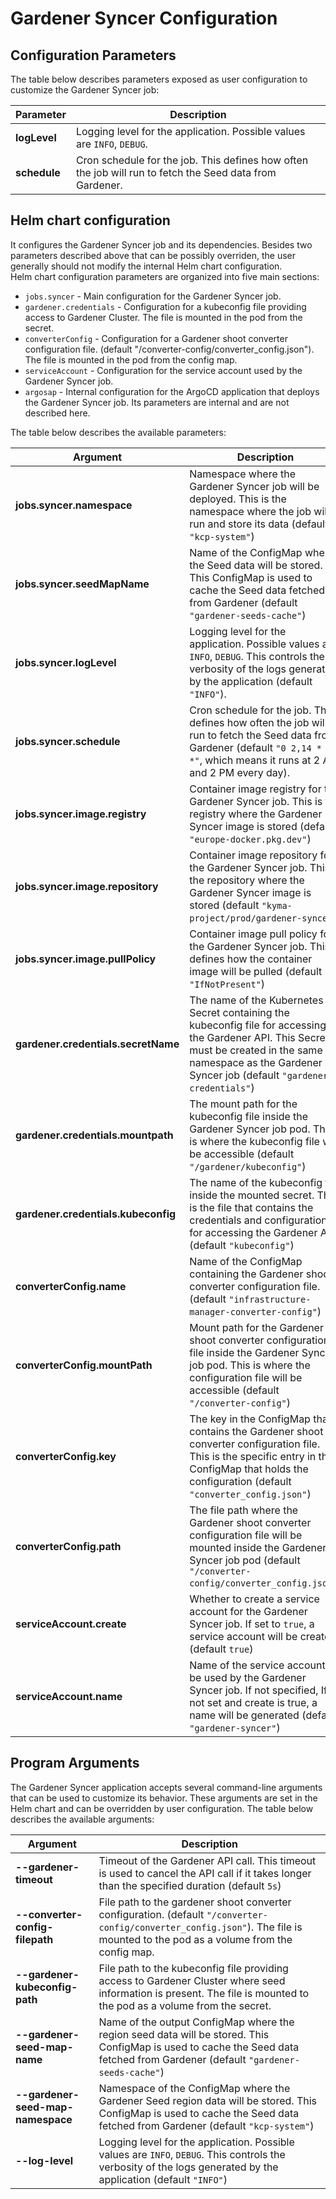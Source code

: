 # Gardener Syncer Configuration

## Configuration Parameters

The table below describes parameters exposed as user configuration to customize the Gardener Syncer job:

| Parameter    | Description                                                                                              |
|--------------|----------------------------------------------------------------------------------------------------------|
| **logLevel** | Logging level for the application. Possible values are `INFO`, `DEBUG`.                                  |
| **schedule** | Cron schedule for the job. This defines how often the job will run to fetch the Seed data from Gardener. |


## Helm chart configuration

It configures the Gardener Syncer job and its dependencies.
Besides two parameters described above that can be possibly overriden, the user generally should not modify the internal Helm chart configuration.  
Helm chart configuration parameters are organized into five main sections:

- `jobs.syncer` - Main configuration for the Gardener Syncer job.
- `gardener.credentials` - Configuration for a kubeconfig file providing access to Gardener Cluster. The file is mounted in the pod from the secret.
- `converterConfig` - Configuration for a Gardener shoot converter configuration file. (default "/converter-config/converter_config.json"). The file is mounted in the pod from the config map.
- `serviceAccount` - Configuration for the service account used by the Gardener Syncer job.
- `argosap` - Internal configuration for the ArgoCD application that deploys the Gardener Syncer job. Its parameters are internal and are not described here.

The table below describes the available parameters:

| Argument                            | Description                                                                                                                                                                                                      |
|-------------------------------------|------------------------------------------------------------------------------------------------------------------------------------------------------------------------------------------------------------------|
| **jobs.syncer.namespace**           | Namespace where the Gardener Syncer job will be deployed. This is the namespace where the job will run and store its data (default `"kcp-system"`)                                                               |
| **jobs.syncer.seedMapName**         | Name of the ConfigMap where the Seed data will be stored. This ConfigMap is used to cache the Seed data fetched from Gardener (default `"gardener-seeds-cache"`)                                                 |
| **jobs.syncer.logLevel**            | Logging level for the application. Possible values are `INFO`, `DEBUG`. This controls the verbosity of the logs generated by the application (default `"INFO"`).                                                 |
| **jobs.syncer.schedule**            | Cron schedule for the job. This defines how often the job will run to fetch the Seed data from Gardener (default `"0 2,14 * * *"`, which means it runs at 2 AM and 2 PM every day).                              |
| **jobs.syncer.image.registry**      | Container image registry for the Gardener Syncer job. This is the registry where the Gardener Syncer image is stored (default `"europe-docker.pkg.dev"`)                                                         |
| **jobs.syncer.image.repository**    | Container image repository for the Gardener Syncer job. This is the repository where the Gardener Syncer image is stored (default `"kyma-project/prod/gardener-syncer"`)                                         |
| **jobs.syncer.image.pullPolicy**    | Container image pull policy for the Gardener Syncer job. This defines how the container image will be pulled (default `"IfNotPresent"`)                                                                          |
| **gardener.credentials.secretName** | The name of the Kubernetes Secret containing the kubeconfig file for accessing the Gardener API. This Secret must be created in the same namespace as the Gardener Syncer job (default `"gardener-credentials"`) |
| **gardener.credentials.mountpath**  | The mount path for the kubeconfig file inside the Gardener Syncer job pod. This is where the kubeconfig file will be accessible (default `"/gardener/kubeconfig"`)                                               |
| **gardener.credentials.kubeconfig** | The name of the kubeconfig file inside the mounted secret. This is the file that contains the credentials and configuration for accessing the Gardener API (default `"kubeconfig"`)                              |
| **converterConfig.name**            | Name of the ConfigMap containing the Gardener shoot converter configuration file. (default `"infrastructure-manager-converter-config"`)                                                                          |
| **converterConfig.mountPath**       | Mount path for the Gardener shoot converter configuration file inside the Gardener Syncer job pod. This is where the configuration file will be accessible (default `"/converter-config"`)                       |
| **converterConfig.key**             | The key in the ConfigMap that contains the Gardener shoot converter configuration file. This is the specific entry in the ConfigMap that holds the configuration (default `"converter_config.json"`)             |
| **converterConfig.path**            | The file path where the Gardener shoot converter configuration file will be mounted inside the Gardener Syncer job pod (default `"/converter-config/converter_config.json"`)                                     |
| **serviceAccount.create**           | Whether to create a service account for the Gardener Syncer job. If set to `true`, a service account will be created (default `true`)                                                                            |
| **serviceAccount.name**             | Name of the service account to be used by the Gardener Syncer job. If not specified, If not set and create is true, a name will be generated (default `"gardener-syncer"`)                                       |


## Program Arguments

The Gardener Syncer application accepts several command-line arguments that can be used to customize its behavior. 
These arguments are set in the Helm chart and can be overridden by user configuration. 
The table below describes the available arguments:

| Argument                          | Description                                                                                                                                                                     |
|-----------------------------------|---------------------------------------------------------------------------------------------------------------------------------------------------------------------------------|
| **--gardener-timeout**            | Timeout of the Gardener API call. This timeout is used to cancel the API call if it takes longer than the specified duration (default `5s`)                                     |
| **--converter-config-filepath**   | File path to the gardener shoot converter configuration. (default `"/converter-config/converter_config.json"`). The file is mounted to the pod as a volume from the config map. |
| **--gardener-kubeconfig-path**    | File path to the kubeconfig file providing access to Gardener Cluster where seed information is present. The file is mounted to the pod as a volume from the secret.            |
| **--gardener-seed-map-name**      | Name of the output ConfigMap where the region seed data will be stored. This ConfigMap is used to cache the Seed data fetched from Gardener (default `"gardener-seeds-cache"`)  |
| **--gardener-seed-map-namespace** | Namespace of the ConfigMap where the Gardener Seed region data will be stored. This ConfigMap is used to cache the Seed data fetched from Gardener (default `"kcp-system"`)     |
| **--log-level**                   | Logging level for the application. Possible values are `INFO`, `DEBUG`. This controls the verbosity of the logs generated by the application (default `"INFO"`)                 |

